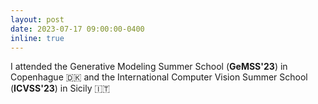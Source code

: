 ```yaml
---
layout: post
date: 2023-07-17 09:00:00-0400
inline: true
---
```


I attended the Generative Modeling Summer School (<b>GeMSS'23</b>) in Copenhague 🇩🇰 and the International Computer Vision Summer School (<b>ICVSS'23</b>) in Sicily 🇮🇹
